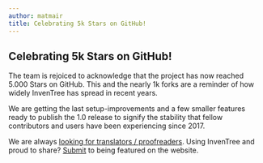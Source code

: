 ```yaml
---
author: matmair
title: Celebrating 5k Stars on GitHub!
---
```


## Celebrating 5k Stars on GitHub!

The team is rejoiced to acknowledge that the project has now reached 5.000 Stars on GitHub. This and the nearly 1k forks are a reminder of how widely InvenTree has spread in recent years.

We are getting the last setup-improvements and a few smaller features ready to publish the 1.0 release to signify the stability that fellow contributors and users have been experiencing since 2017.

We are always [looking for translators / proofreaders](https://github.com/inventree/InvenTree/discussions/9073).
Using InvenTree and proud to share? [Submit](https://github.com/inventree/inventree-website/discussions/239) to being featured on the website.
